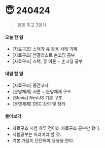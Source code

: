 # 😇 240424

> 일일 회고 3일차

#### 오늘 한 일

* \[자료구조] 스택과 큐 활용 사례 과제
* \[자료구조] 연결리스트 손코딩 공부
* \[자료구조] 스택, 큐 이론 + 손코딩 공부

#### 내일 할 일

* \[자료구조] 중간고사
* \[운영체제] 서론 \~ 운영체제 구조
* \[Stevia] NestJS 기본 구조
*   \[운영체제] DSC 강의 및 정리



#### 돌아보기

* 자료구조 시험 하루 전이라 자료구조 공부만 했다.
* 시험공부는 미리미리 할 것.
* 기본 개념이 탄탄해야 응용을 한다.
